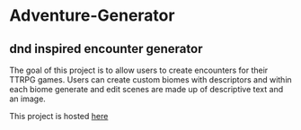 # Adventure-Generator

## dnd inspired encounter generator
The goal of this project is to allow users to create encounters for their TTRPG games. Users can create custom biomes with descriptors and within each biome generate and edit scenes are made up of descriptive text and an image. 

This project is hosted [here](https://ttrpg-scene-generator.glitch.me)
